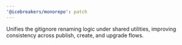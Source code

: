 ```yaml
---
'@icebreakers/monorepo': patch
---
```


Unifies the gitignore renaming logic under shared utilities, improving consistency across publish, create, and upgrade flows.
